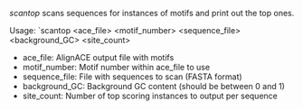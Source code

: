 *scantop* scans sequences for instances of motifs and print out the top ones.

Usage:
`scantop <ace_file> <motif_number> <sequence_file> <background_GC> <site_count>
- ace_file: AlignACE output file with motifs
- motif_number:	Motif number within ace_file to use
- sequence_file: File with sequences to scan (FASTA format)
- background_GC: Background GC content (should be between 0 and 1)
- site_count: Number of top scoring instances to output per sequence


